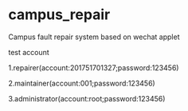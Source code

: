 # campus_repair
Campus fault repair system based on wechat applet

test account

1.repairer(account:201751701327;password:123456)

2.maintainer(account:001;password:123456)

3.administrator(account:root;password:123456)

